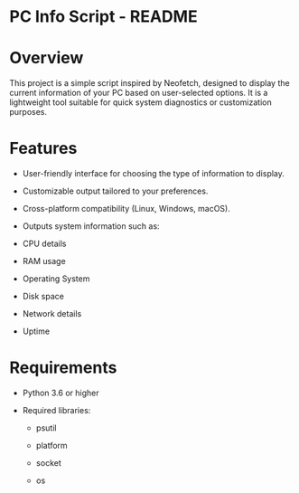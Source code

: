 # PC Info Script - README

# Overview

This project is a simple script inspired by Neofetch, designed to display the current information of your PC based on user-selected options. It is a lightweight tool suitable for quick system diagnostics or customization purposes.

# Features

- User-friendly interface for choosing the type of information to display.

- Customizable output tailored to your preferences.

- Cross-platform compatibility (Linux, Windows, macOS).

- Outputs system information such as:

- CPU details

- RAM usage

- Operating System

- Disk space

- Network details

- Uptime

# Requirements

* Python 3.6 or higher

- Required libraries:

  - psutil

  - platform

  - socket

  - os
